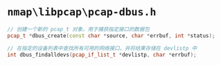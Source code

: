 # `nmap\libpcap\pcap-dbus.h`

```cpp
// 创建一个新的 pcap_t 对象，用于捕获指定接口的数据包
pcap_t *dbus_create(const char *source, char *errbuf, int *status);

// 在指定的设备列表中查找所有可用的网络接口，并将结果存储在 devlistp 中
int dbus_findalldevs(pcap_if_list_t *devlistp, char *errbuf);
```